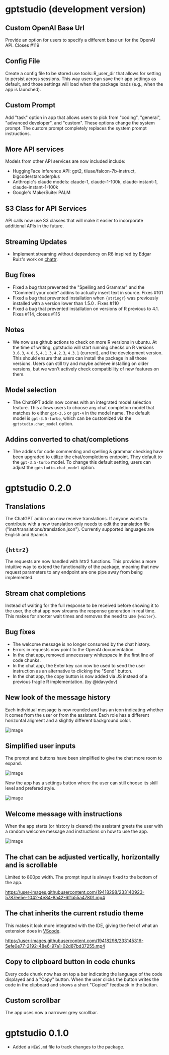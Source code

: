 # gptstudio (development version)

## Custom OpenAI Base Url

Provide an option for users to specify a different base url for the OpenAI API. Closes #119

## Config File

Create a config file to be stored use tools::R_user_dir that allows for setting to persist across sessions. This way users can save their app settings as default, and those settings will load when the package loads (e.g., when the app is launched).

## Custom Prompt

Add "task" option in app that allows users to pick from "coding", "general", "advanced developer", and "custom". These options change the system prompt. The custom prompt completely replaces the system prompt instructions.

## More API services

Models from other API services are now included include:

- HuggingFace inference API: gpt2, tiiuae/falcon-7b-instruct, bigcode/starcoderplus
- Anthropic's claude models: claude-1, claude-1-100k, claude-instant-1, claude-instant-1-100k
- Google's MakerSuite: PALM

## S3 Class for API Services

API calls now use S3 classes that will make it easier to incorporate additional APIs in the future. 

## Streaming Updates

- Implement streaming without dependency on R6 inspired by Edgar Ruiz's work on [chattr](https://github.com/mlverse/chatter).

## Bug fixes

- Fixed a bug that prevented the "Spelling and Grammar" and the "Comment your code" addins to actually insert text in source. Fixes #101
- Fixed a bug that prevented installation when `{stringr}` was previously installed with a version lower than 1.5.0 . Fixes #110
- Fixed a bug that prevented installation on versions of R previous to 4.1. Fixes #114, closes #115

## Notes

- We now use github actions to check on more R versions in ubuntu. At the time of writing, gptstudio will start running checks on R versions `3.6.3`, `4.0.5`, `4.1.3`, `4.2.3`, `4.3.1` (current), and the development version. This should ensure that users can install the package in all those versions. Users can still try and maybe achieve installing on older versions, but we won't actively check compatibility of new features on them.

## Model selection

- The ChatGPT addin now comes with an integrated model selection feature. This allows users to choose any chat completion model that matches to either `gpt-3.5` or `gpt-4` in the model name. The default model is `gpt-3.5-turbo`, which can be customized via the `gptstudio.chat_model` option.

## Addins converted to chat/completions

- The addins for code commenting and spelling & grammar checking have been upgraded to utilize the chat/completions endpoint. They default to the `gpt-3.5-turbo` model. To change this default setting, users can adjust the `gptstudio.chat_model` option.

# gptstudio 0.2.0

## Translations

The ChatGPT addin can now receive translations. If anyone wants to contribute with a new translation only needs to edit the translation file ("inst/translations/translation.json"). Currently supported languages are English and Spanish. 

## `{httr2}`

The requests are now handled with httr2 functions. This provides a more intuitive way to extend the functionality of the package, meaning that new request parameters to any endpoint are one pipe away from being implemented.

## Stream chat completions

Instead of waiting for the full response to be received before showing it to the user, the chat app now streams the response generation in real time. This makes for shorter wait times and removes the need to use `{waiter}`.

## Bug fixes

- The welcome message is no longer consumed by the chat history.
- Errors in requests now point to the OpenAI documentation.
-   In the chat app, removed unnecessary whitespace in the first line of code chunks.
-   In the chat app, the Enter key can now be used to send the user instruction as an alternative to clicking the "Send" button.
-   In the chat app, the copy button is now added via JS instead of a previous fragile R implementation. (by @idavydov)

## New look of the message history

Each individual message is now rounded and has an icon indicating whether it comes from the user or from the assistant. Each role has a different horizontal aligment and a slightly different background color.

![image](https://user-images.githubusercontent.com/19418298/233134945-06311099-92c0-4f4f-b728-66eb37f67836.png)

## Simplified user inputs

The prompt and buttons have been simplified to give the chat more room to expand.

![image](https://user-images.githubusercontent.com/19418298/233137057-7d0991d8-ab56-4b7f-ae93-e88cba41e600.png)

Now the app has a settings button where the user can still choose its skill level and prefered style.

![image](https://user-images.githubusercontent.com/19418298/233137374-4593410a-3132-4c1a-a886-5fd4966cb7e5.png)

## Welcome message with instructions

When the app starts (or history is cleared) the assistant greets the user with a random welcome message and instructions on how to use the app.

![image](https://user-images.githubusercontent.com/19418298/233138306-675e8693-e44a-4266-a293-070460e39e36.png)

## The chat can be adjusted vertically, horizontally and is scrollable

Limited to 800px width. The prompt input is always fixed to the bottom of the app.

<https://user-images.githubusercontent.com/19418298/233140923-5787ee5e-1042-4e84-8a42-6f1a55a47801.mp4>

## The chat inherits the current rstudio theme

This makes it look more integrated with the IDE, giving the feel of what an extension does in [VScode](https://code.visualstudio.com/).

<https://user-images.githubusercontent.com/19418298/233145316-5efe0e77-2192-48e6-97a1-02d87bd37255.mp4>

## Copy to clipboard button in code chunks

Every code chunk now has on top a bar indicating the language of the code displayed and a "Copy" button. When the user clicks the button writes the code in the clipboard and shows a short "Copied" feedback in the button.

## Custom scrollbar

The app uses now a narrower grey scrollbar.

# gptstudio 0.1.0

-   Added a `NEWS.md` file to track changes to the package.
